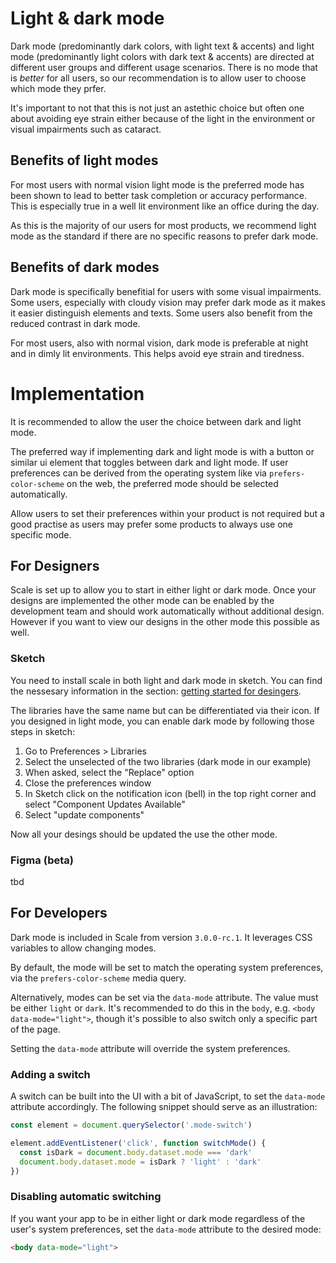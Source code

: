 # Light & dark mode
Dark mode (predominantly dark colors, with light text & accents) and light mode (predominantly light colors with dark text & accents) are directed at different user groups and different usage scenarios.
There is no mode that is *better* for all users, so our recommendation is to allow user to choose which mode they prfer.

It's important to not that this is not just an astethic choice but often one about avoiding eye strain either because of the light in the environment or visual impairments such as cataract.
## Benefits of light modes
For most users with normal vision light mode is the preferred mode has been shown to lead to better task completion or accuracy performance.
This is especially true in a well lit environment like an office during the day.

As this is the majority of our users for most products, we recommend light mode as the standard if there are no specific reasons to prefer dark mode.

## Benefits of dark modes
Dark mode is specifically benefitial for users with some visual impairments. Some users, especially with cloudy vision may prefer dark mode as it makes it easier distinguish elements and texts. 
Some users also benefit from the reduced contrast in dark mode.

For most users, also with normal vision, dark mode is preferable at night and in dimly lit environments. This helps avoid eye strain and tiredness.

# Implementation
It is recommended to allow the user the choice between dark and light mode.

The preferred way if implementing dark and light mode is with a button or similar ui element that toggles between dark and light mode.
If user preferences can be derived from the operating system like via `prefers-color-scheme` on the web, the preferred mode should be selected automatically.

Allow users to set their preferences within your product is not required but a good practise as users may prefer some products to always use one specific mode.

## For Designers
Scale is set up to allow you to start in either light or dark mode. Once your designs are implemented the other mode can be enabled by the development team and should work automatically without additional design.
However if you want to view our designs in the other mode this possible as well.
### Sketch
You need to install scale in both light and dark mode in sketch. You can find the nessesary information in the section: [getting started for desingers](https://www.brand-design.telekom.com/scale/?path=/story/scale-for-designers-getting-started--page&globals=locale:en).

The libraries have the same name but can be differentiated via their icon. If you designed in light mode, you can enable dark mode by following those steps in sketch:
1. Go to Preferences > Libraries
2. Select the unselected of the two libraries (dark mode in our example)
3. When asked, select the "Replace" option
4. Close the preferences window
5. In Sketch click on the notification icon (bell) in the top right corner and select "Component Updates Available"
6. Select "update components"

Now all your desings should be updated the use the other mode.

### Figma (beta)
tbd

## For Developers
Dark mode is included in Scale from version `3.0.0-rc.1`. It leverages CSS variables to allow changing modes.

By default, the mode will be set to match the operating system preferences, via the `prefers-color-scheme` media query.

Alternatively, modes can be set via the `data-mode` attribute. The value must be either `light` or `dark`. It's recommended to do this in the `body`, e.g. `<body data-mode="light">`, though it's possible to also switch only a specific part of the page. 

Setting the `data-mode` attribute will override the system preferences.

### Adding a switch

A switch can be built into the UI with a bit of JavaScript, to set the `data-mode` attribute accordingly. The following snippet should serve as an illustration:

```js
const element = document.querySelector('.mode-switch')

element.addEventListener('click', function switchMode() {
  const isDark = document.body.dataset.mode === 'dark'
  document.body.dataset.mode = isDark ? 'light' : 'dark'
})
```

### Disabling automatic switching

If you want your app to be in either light or dark mode regardless of the user's system preferences, set the `data-mode` attribute to the desired mode:

```html
<body data-mode="light">
```
